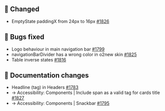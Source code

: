 ## 🔄 Changed

- EmptyState paddingX from 24px to 16px [#1826](https://github.com/Telefonica/mistica-design/issues/1826)

## 🐞 Bugs fixed

- Logo behaviour in main navigation bar [#1799](https://github.com/Telefonica/mistica-design/issues/1799)
- navigationBarDivider has a wrong color in o2new skin [#1825](https://github.com/Telefonica/mistica-design/issues/1825)
- Table inverse states [#1816](https://github.com/Telefonica/mistica-design/issues/1816)

## 📒 Documentation changes

- Headline (tag) in Headers [#1783](https://github.com/Telefonica/mistica-design/issues/1783)
- → Accessibility: Components | Include span as a valid tag for cards title [#1827](https://github.com/Telefonica/mistica-design/issues/1827)
- → Accessibility: Components | Snackbar [#1795](https://github.com/Telefonica/mistica-design/issues/1795)

